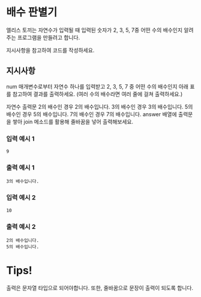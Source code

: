 # 배수 판별기
엘리스 토끼는 자연수가 입력될 때 입력된 숫자가 2, 3, 5, 7중 어떤 수의 배수인지 알려주는 프로그램을 만들려고 합니다.

지시사항을 참고하여 코드를 작성하세요.


## 지시사항
num 매개변수로부터 자연수 하나를 입력받고 2, 3, 5, 7 중 어떤 수의 배수인지 아래 표를 참고하여 결과를 출력하세요.
(여러 수의 배수라면 여러 줄에 걸쳐 출력하세요.)

자연수    출력문
2의 배수인 경우    2의 배수입니다.
3의 배수인 경우    3의 배수입니다.
5의 배수인 경우    5의 배수입니다.
7의 배수인 경우    7의 배수입니다.
answer 배열에 출력문을 쌓아 join 메소드를 활용해 줄바꿈을 넣어 출력해보세요.

### 입력 예시 1

    9

### 출력 예시 1

    3의 배수입니다.

### 입력 예시 2

    10

### 출력 예시 2

    2의 배수입니다.
    5의 배수입니다.

# Tips!
출력은 문자열 타입으로 되어야합니다. 또한, 줄바꿈으로 문장이 출력이 되도록 합니다.
